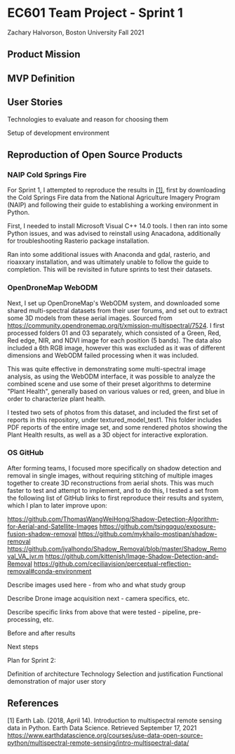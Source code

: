 # EC601 Team Project - Sprint 1
Zachary Halvorson, Boston University Fall 2021

## Product Mission

## MVP Definition

## User Stories



Technologies to evaluate and reason for choosing them

Setup of development environment


## Reproduction of Open Source Products

### NAIP Cold Springs Fire

For Sprint 1, I attempted to reproduce the results in [[1]](#1), first by downloading the Cold Springs Fire data from the National Agriculture Imagery Program (NAIP) and following their guide to establishing a working environment in Python.

First, I needed to install Microsoft Visual C++ 14.0 tools. I then ran into some Python issues, and was advised to reinstall using Anacadona, additionally for troubleshooting Rasterio package installation.

Ran into some additional issues with Anaconda and gdal, rasterio, and rioaxxary installation, and was ultimately unable to follow the guide to completion. This will be revisited in future sprints to test their datasets.


### OpenDroneMap WebODM

Next, I set up OpenDroneMap's WebODM system, and downloaded some shared multi-spectral datasets from their user forums, and set out to extract some 3D models from these aerial images. Sourced from https://community.opendronemap.org/t/xmission-multispectral/7524. I first processed folders 01 and 03 separately, which consisted of a Green, Red, Red edge, NIR, and NDVI image for each position (5 bands). The data also included a 6th RGB image, however this was excluded as it was of different dimensions and WebODM failed processing when it was included.

This was quite effective in demonstrating some multi-spectral image analysis, as using the WebODM interface, it was possible to analyze the combined scene and use some of their preset algorithms to determine "Plant Health", generally based on various values or red, green, and blue in order to characterize plant health.

I tested two sets of photos from this dataset, and included the first set of reports in this repository, under textured_model_test1. This folder includes PDF reports of the entire image set, and some rendered photos showing the Plant Health results, as well as a 3D object for interactive exploration.

### OS GitHub 

After forming teams, I focused more specifically on shadow detection and removal in single images, without requiring stitching of multiple images together to create 3D reconstructions from aerial shots. This was much faster to test and attempt to implement, and to do this, I tested a set from the following list of GitHub links to first reproduce their results and system, which I plan to later improve upon:

https://github.com/ThomasWangWeiHong/Shadow-Detection-Algorithm-for-Aerial-and-Satellite-Images
https://github.com/tsingqguo/exposure-fusion-shadow-removal
https://github.com/mykhailo-mostipan/shadow-removal
https://github.com/jvalhondo/Shadow_Removal/blob/master/Shadow_Removal_VA_jvr.m
https://github.com/kittenish/Image-Shadow-Detection-and-Removal
https://github.com/ceciliavision/perceptual-reflection-removal#conda-environment

Describe images used here - from who and what study group

Describe Drone image acquisition next - camera specifics, etc.

Describe specific links from above that were tested - pipeline, pre-processing, etc.

Before and after results

Next steps

Plan for Sprint 2:

Definition of architecture
Technology Selection and justification
Functional demonstration of major user story



## References

<a id="1">[1]</a> 
Earth Lab. (2018, April 14). Introduction to multispectral remote sensing data in Python.
Earth Data Science. Retrieved September 17, 2021
https://www.earthdatascience.org/courses/use-data-open-source-python/multispectral-remote-sensing/intro-multispectral-data/
